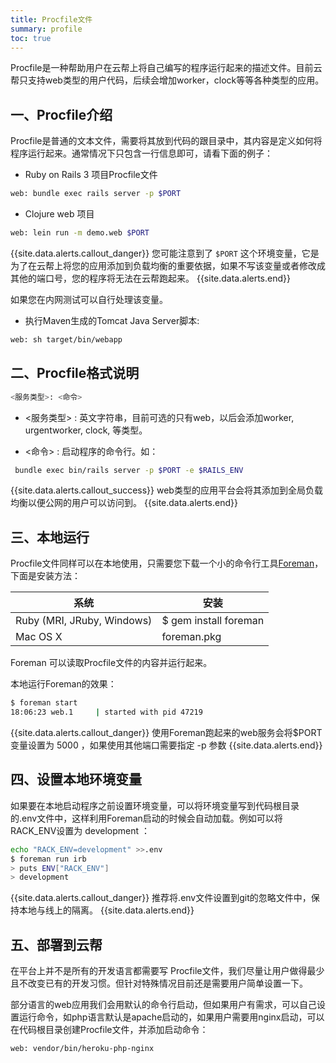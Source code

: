 ```yaml
---
title: Procfile文件
summary: profile
toc: true
---
```


Procfile是一种帮助用户在云帮上将自己编写的程序运行起来的描述文件。目前云帮只支持web类型的用户代码，后续会增加worker，clock等等各种类型的应用。

## 一、Procfile介绍

Procfile是普通的文本文件，需要将其放到代码的跟目录中，其内容是定义如何将程序运行起来。通常情况下只包含一行信息即可，请看下面的例子：

- Ruby on Rails 3 项目Procfile文件

```bash
web: bundle exec rails server -p $PORT
```

- Clojure web 项目

```bash
web: lein run -m demo.web $PORT
```

{{site.data.alerts.callout_danger}}
您可能注意到了 `$PORT` 这个环境变量，它是为了在云帮上将您的应用添加到负载均衡的重要依据，如果不写该变量或者修改成其他的端口号，您的程序将无法在云帮跑起来。
{{site.data.alerts.end}}

如果您在内网测试可以自行处理该变量。

- 执行Maven生成的Tomcat Java Server脚本:

```bash
web: sh target/bin/webapp
```

## 二、Procfile格式说明

```bash
<服务类型>: <命令>
```

- <服务类型> : 英文字符串，目前可选的只有web，以后会添加worker, urgentworker, clock, 等类型。

- <命令> : 启动程序的命令行。如：

```bash
 bundle exec bin/rails server -p $PORT -e $RAILS_ENV
```

{{site.data.alerts.callout_success}}
web类型的应用平台会将其添加到全局负载均衡以便公网的用户可以访问到。
{{site.data.alerts.end}}

## 三、本地运行

Procfile文件同样可以在本地使用，只需要您下载一个小的命令行工具[Foreman](http://blog.daviddollar.org/2011/05/06/introducing-foreman.html)，下面是安装方法：

| 系统                         | 安装                    |
| -------------------------- | --------------------- |
| Ruby (MRI, JRuby, Windows) | $ gem install foreman |
| Mac OS X                   | foreman.pkg           |

Foreman 可以读取Procfile文件的内容并运行起来。

本地运行Foreman的效果：

```bash
$ foreman start
18:06:23 web.1     | started with pid 47219
```

{{site.data.alerts.callout_danger}}
使用Foreman跑起来的web服务会将$PORT变量设置为 5000 ，如果使用其他端口需要指定 -p 参数
{{site.data.alerts.end}}

## 四、设置本地环境变量

如果要在本地启动程序之前设置环境变量，可以将环境变量写到代码根目录的.env文件中，这样利用Foreman启动的时候会自动加载。例如可以将RACK_ENV设置为 development ：

```bash
echo "RACK_ENV=development" >>.env
$ foreman run irb
> puts ENV["RACK_ENV"]
> development
```

{{site.data.alerts.callout_danger}}
推荐将.env文件设置到git的忽略文件中，保持本地与线上的隔离。
{{site.data.alerts.end}}

## 五、部署到云帮

在平台上并不是所有的开发语言都需要写 Procfile文件，我们尽量让用户做得最少且不改变已有的开发习惯。但针对特殊情况目前还是需要用户简单设置一下。

部分语言的web应用我们会用默认的命令行启动，但如果用户有需求，可以自己设置运行命令，如php语言默认是apache启动的，如果用户需要用nginx启动，可以在代码根目录创建Procfile文件，并添加启动命令：

```
web: vendor/bin/heroku-php-nginx
```